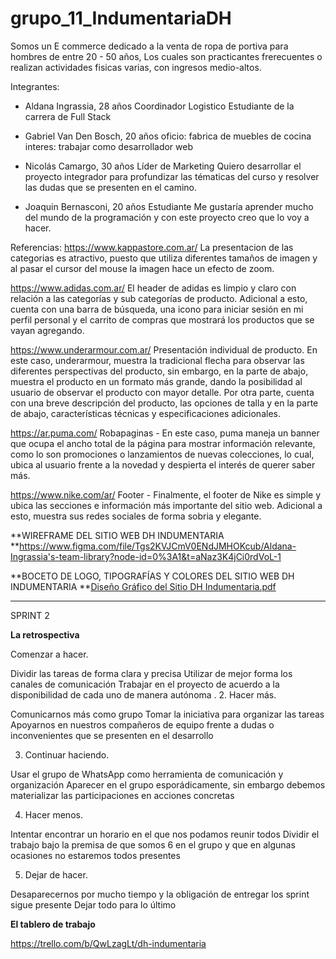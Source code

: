 # grupo_11_IndumentariaDH  
Somos un E commerce dedicado a la venta de ropa de portiva para hombres de entre 20 - 50 años,
Los cuales son practicantes frerecuentes o realizan actividades fisicas varias, 
con ingresos medio-altos.

Integrantes: 
- Aldana Ingrassia, 28 años
Coordinador Logistico
Estudiante de la carrera de Full Stack

- Gabriel Van Den Bosch, 20 años
oficio: fabrica de muebles de cocina
interes: trabajar como desarrollador web

- Nicolás Camargo, 30 años
Líder de Marketing
Quiero desarrollar el proyecto integrador para profundizar las tématicas del curso y resolver las dudas que se presenten en el camino.

- Joaquin Bernasconi, 20 años
Estudiante 
Me gustaría aprender mucho del mundo de la programación y con este proyecto creo que lo voy a hacer.


Referencias:
https://www.kappastore.com.ar/   La presentacion de las categorias es atractivo, puesto que utiliza diferentes tamaños de imagen y al pasar el cursor del mouse la imagen hace un efecto de zoom.

https://www.adidas.com.ar/       El header de adidas es limpio y claro con relación a las categorías y sub categorías de producto. Adicional a esto, cuenta con una barra de búsqueda, una icono para iniciar sesión en mi perfil personal y el carrito de compras que mostrará los productos que se vayan agregando.

https://www.underarmour.com.ar/  Presentación individual de producto. En este caso, underarmour, muestra la tradicional flecha para observar las diferentes perspectivas del producto, sin embargo, en la parte de abajo, muestra el producto en un formato más grande, dando la posibilidad al usuario de observar el producto con mayor detalle. Por otra parte, cuenta con una breve descripción del producto, las opciones de talla y en la parte de abajo, características técnicas y especificaciones adicionales.

https://ar.puma.com/             Robapaginas - En este caso, puma maneja un banner que ocupa el ancho total de la página para mostrar información relevante, como lo son promociones o lanzamientos de nuevas colecciones, lo cual, ubica al usuario frente a la novedad y despierta el interés de querer saber más.

https://www.nike.com/ar/         Footer - Finalmente, el footer de Nike es simple y ubica las secciones e información más importante del sitio web. Adicional a esto, muestra sus redes sociales de forma sobria y elegante.

**WIREFRAME DEL SITIO WEB DH INDUMENTARIA
**https://www.figma.com/file/Tgs2KVJCmV0ENdJMHOKcub/Aldana-Ingrassia's-team-library?node-id=0%3A1&t=aNaz3K4jCi0rdVoL-1 

**BOCETO DE LOGO, TIPOGRAFÍAS Y COLORES DEL SITIO WEB DH INDUMENTARIA
**[Diseño Gráfico del Sitio DH Indumentaria.pdf](https://github.com/gabrielvdb/grupo_11_IndumentariaDH/files/10670371/Diseno.Grafico.del.Sitio.DH.Indumentaria.pdf)

-------------------------------------------------------------------------------------------------------------------------------------------------------------------

SPRINT 2

**La retrospectiva**

Comenzar a hacer.

Dividir las tareas de forma clara y precisa
Utilizar de mejor forma los canales de comunicación
Trabajar en el proyecto de acuerdo a la disponibilidad de cada uno de manera autónoma 
.
2. Hacer más.

Comunicarnos más como grupo
Tomar la iniciativa para organizar las tareas
Apoyarnos en nuestros compañeros de equipo frente a dudas o inconvenientes que se presenten en el desarrollo

3. Continuar haciendo.

Usar el grupo de WhatsApp como herramienta de comunicación y organización
Aparecer en el grupo esporádicamente, sin embargo debemos materializar las participaciones en acciones concretas

4. Hacer menos.

Intentar encontrar un horario en el que nos podamos reunir todos
Dividir el trabajo bajo la premisa de que somos 6 en el grupo y que en algunas ocasiones no estaremos todos presentes

5. Dejar de hacer.

Desaparecernos por mucho tiempo y la obligación de entregar los sprint sigue presente
Dejar todo para lo último

**El tablero de trabajo**

https://trello.com/b/QwLzagLt/dh-indumentaria 




